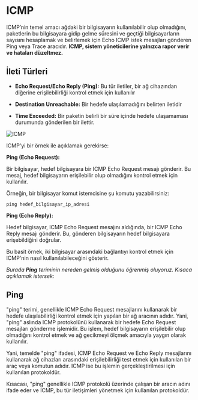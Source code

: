 # ICMP

ICMP’nin temel amacı ağdaki bir bilgisayarın kullanılabilir olup olmadığını, paketlerin bu bilgisayara gidip gelme süresini ve geçtiği bilgisayarların sayısını hesaplamak ve belirlemek için Echo ICMP istek mesajları gönderen Ping veya Trace aracıdır.
**ICMP, sistem yöneticilerine yalnızca rapor verir ve hataları düzeltmez.**

## İleti Türleri

* **Echo Request/Echo Reply (Ping):** Bu tür iletiler, bir ağ cihazından diğerine erişilebilirliği kontrol etmek için kullanılır
  
* **Destination Unreachable:** Bir hedefe ulaşılamadığını belirten iletidir
  
* **Time Exceeded:** Bir paketin belirli bir süre içinde hedefe ulaşamaması durumunda gönderilen bir ilettir.

![ICMP](https://github.com/kaaneeksi/ICMP-Internet-Control-Message-Protocol/blob/main/G%C3%B6rseller/ICMP.jpg)

ICMP'yi bir örnek ile açıklamak gerekirse:

**Ping (Echo Request):**

Bir bilgisayar, hedef bilgisayara bir ICMP Echo Request mesajı gönderir. Bu mesaj, hedef bilgisayarın erişilebilir olup olmadığını kontrol etmek için kullanılır.

Örneğin, bir bilgisayar komut istemcisine şu komutu yazabilirsiniz:

`ping hedef_bilgisayar_ip_adresi`

**Ping (Echo Reply):**

Hedef bilgisayar, ICMP Echo Request mesajını aldığında, bir ICMP Echo Reply mesajı gönderir. Bu, gönderen bilgisayarın hedef bilgisayara erişebildiğini doğrular.

Bu basit örnek, iki bilgisayar arasındaki bağlantıyı kontrol etmek için ICMP'nin nasıl kullanılabileceğini gösterir.

_Burada **Ping** teriminin nereden gelmiş olduğunu öğrenmiş oluyoruz. Kısaca açıklamak istersek:_

 ## Ping
"ping" terimi, genellikle ICMP Echo Request mesajlarını kullanarak bir hedefe ulaşılabilirliği kontrol etmek için yapılan bir ağ aracının adıdır. Yani, "ping" aslında ICMP protokolünü kullanarak bir hedefe Echo Request mesajları gönderme işlemidir. Bu işlem, hedef bilgisayarın erişilebilir olup olmadığını kontrol etmek ve ağ gecikmeyi ölçmek amacıyla yaygın olarak kullanılır.

Yani, temelde "ping" ifadesi, ICMP Echo Request ve Echo Reply mesajlarını kullanarak ağ cihazları arasındaki erişilebilirliği test etmek için kullanılan bir araç veya komutun adıdır. ICMP ise bu işlemin gerçekleştirilmesi için kullanılan protokoldür.

Kısacası, "ping" genellikle ICMP protokolü üzerinde çalışan bir aracın adını ifade eder ve ICMP, bu tür iletişimleri yönetmek için kullanılan protokoldür.
